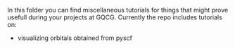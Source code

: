 In this folder you can find miscellaneous tutorials for things that might prove usefull during your projects at GQCG. Currently the repo includes tutorials on:

- visualizing orbitals obtained from pyscf